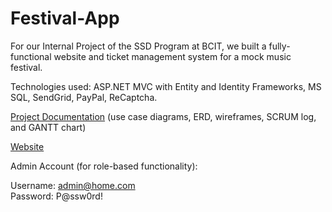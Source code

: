 # Festival-App

For our Internal Project of the SSD Program at BCIT, we built a fully-functional website and ticket management system for a mock music festival. 

Technologies used: ASP.NET MVC with Entity and Identity Frameworks, MS SQL, SendGrid, PayPal, ReCaptcha.

[Project Documentation](https://docs.google.com/document/d/14Z0xeXJ2QotI1dm3VLGmXY7fQMCPNBzM493BJcQ865c/view) (use case diagrams, ERD, wireframes, SCRUM log, and GANTT chart)

[Website](https://internalproject.azurewebsites.net/)

Admin Account (for role-based functionality):

Username: admin@home.com <br>
Password: P@ssw0rd!
